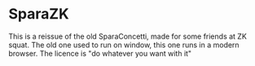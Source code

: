 SparaZK
=======

This is a reissue of the old SparaConcetti, made for some friends at ZK squat.
The old one used to run on window, this one runs in a modern browser.
The licence is "do whatever you want with it"
